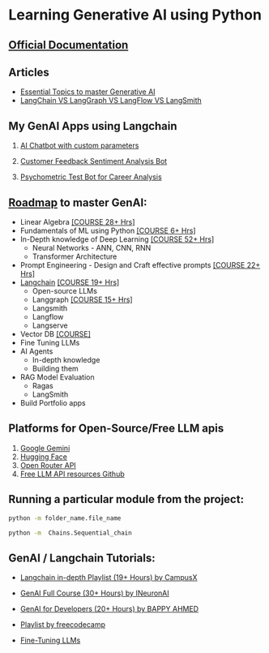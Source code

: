 # Learning Generative AI using Python

## [Official Documentation](https://academy.langchain.com/)

## Articles

- [Essential Topics to master Generative AI](https://odsc.medium.com/10-essential-topics-to-master-llms-and-generative-ai-8dba948c7829)
- [LangChain VS LangGraph VS LangFlow VS LangSmith](https://medium.com/@anshuman4luv/langchain-vs-langgraph-vs-langflow-vs-langsmith-a-detailed-comparison-74bc0d7ddaa9)

## My GenAI Apps using Langchain

1. [AI Chatbot with custom parameters](https://app-ai-chatbotgit-mlx6hr9mant2ffh4n3q3ak.streamlit.app/)

2. [Customer Feedback Sentiment Analysis Bot](https://langchain-appsgit-lgjyhyr9bgoijdfroteosl.streamlit.app/)

3. [Psychometric Test Bot for Career Analysis](https://mainpy-ery2ds9wwuxh7cicqonjsh.streamlit.app/)

## [Roadmap](https://youtu.be/3on3S-fbeRI?si=dmu69duKfzS1SFa-) to master GenAI:

- Linear Algebra [[COURSE 28+ Hrs]](https://youtube.com/playlist?list=PLE7DDD91010BC51F8&si=N3GT_rotF92ZYSXD)
- Fundamentals of ML using Python [[COURSE 6+ Hrs]](https://youtu.be/JxgmHe2NyeY?si=qAr42rse2dc7H12k)
- In-Depth knowledge of Deep Learning [[COURSE 52+ Hrs]](https://youtube.com/playlist?list=PLKnIA16_RmvYuZauWaPlRTC54KxSNLtNn&si=mWeQdXZxLI4AiLBU)
  - Neural Networks - ANN, CNN, RNN
  - Transformer Architecture
- Prompt Engineering - Design and Craft effective prompts [[COURSE 22+ Hrs]](https://www.udemy.com/course/prompt-engineering-for-ai/?couponCode=KEEPLEARNING)
- [Langchain](https://github.com/langchain-ai/langchain) [[COURSE 19+ Hrs]](https://youtube.com/playlist?list=PLKnIA16_RmvaTbihpo4MtzVm4XOQa0ER0&si=QsClH2RVArbJfspp) 
  - Open-source LLMs
  - Langgraph [[COURSE 15+ Hrs]](https://youtube.com/playlist?list=PLQxDHpeGU14AJ4sBRWLBqjMthxrLXJmgF&si=wOkjSc2NlBjWVvNM)
  - Langsmith
  - Langflow
  - Langserve
- Vector DB [[COURSE]](https://youtu.be/8KrTO9bS91s?si=k66Gwy27794HeKzb)
- Fine Tuning LLMs
- AI Agents
  - In-depth knowledge
  - Building them
- RAG Model Evaluation
  - Ragas
  - LangSmith
- Build Portfolio apps

## Platforms for Open-Source/Free LLM apis

1. [Google Gemini](https://ai.google.dev/gemini-api/docs/quickstart?lang=python)
2. [Hugging Face](https://huggingface.co/models)
3. [Open Router API](https://openrouter.ai/models?max_price=0)
4. [Free LLM API resources Github](https://github.com/cheahjs/free-llm-api-resources?tab=readme-ov-file)

## Running a particular module from the project:

```bash
python -m folder_name.file_name

python -m  Chains.Sequential_chain
```


## GenAI / Langchain Tutorials:

- [Langchain in-depth Playlist (19+ Hours) by CampusX](https://youtube.com/playlist?list=PLKnIA16_RmvaTbihpo4MtzVm4XOQa0ER0&si=QsClH2RVArbJfspp)
- [GenAI Full Course (30+ Hours) by INeuronAI](https://youtu.be/mEsleV16qdo?si=jC0SqTPvP1hDju0-)

- [GenAI for Developers (20+ Hours) by BAPPY AHMED](https://youtu.be/F0GQ0l2NfHA?si=iF59yq6fz-d34Pdq)

- [Playlist by freecodecamp](https://youtube.com/playlist?list=PLkz_y24mlSJY7hlQ-GyDgUCWz8TyIX_S3&si=D9AytdepUlM19_e7)

- [Fine-Tuning LLMs](https://youtu.be/iOdFUJiB0Zc?si=2muaepFpK5g1V9TS)
